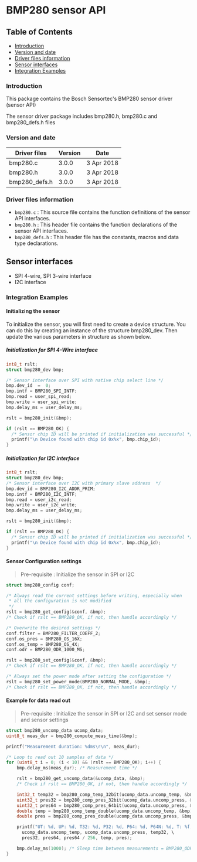 # BMP280 sensor API

## Table of Contents

- [Introduction](#Intro)
- [Version and date](#Ver)
- [Driver files information](#file)
- [Sensor interfaces](#interface)
- [Integration Examples](#examples)
 
### Introduction<a name = Intro></a>

This package contains the Bosch Sensortec's BMP280 sensor driver (sensor API)

The sensor driver package includes bmp280.h, bmp280.c and bmp280_defs.h files

### Version and date<a name = Ver></a>

Driver files  | Version | Date
--------------|---------|------------
bmp280.c      |  3.0.0  | 3 Apr 2018
bmp280.h      |  3.0.0  | 3 Apr 2018
bmp280_defs.h |  3.0.0  | 3 Apr 2018

### Driver files information<a name = file></a>

- `bmp280.c` : This source file contains the function definitions of the sensor API interfaces.
- `bmp280.h` : This header file contains the function declarations of the sensor API interfaces.
- `bmp280_defs.h` : This header file has the constants, macros and data type declarations.

## Sensor interfaces<a name = interface></a>

- SPI 4-wire, SPI 3-wire interface
- I2C interface

### Integration Examples<a name = examples></a>

#### Initializing the sensor

To initialize the sensor, you will first need to create a device structure.
You can do this by creating an instance of the structure bmp280_dev. 
Then update the various parameters in structure as shown below.

##### Initialization for SPI 4-Wire interface

```c
int8_t rslt;
struct bmp280_dev bmp;

/* Sensor interface over SPI with native chip select line */
bmp.dev_id  =  0;
bmp.intf = BMP280_SPI_INTF;
bmp.read = user_spi_read;
bmp.write = user_spi_write;
bmp.delay_ms = user_delay_ms;

rslt = bmp280_init(&bmp);

if (rslt == BMP280_OK) {
  /* Sensor chip ID will be printed if initialization was successful */
  printf("\n Device found with chip id 0x%x", bmp.chip_id);
}
```

##### Initialization for I2C interface

``` c
int8_t rslt;
struct bmp280_dev bmp;
/* Sensor interface over I2C with primary slave address  */
bmp.dev_id = BMP280_I2C_ADDR_PRIM;
bmp.intf = BMP280_I2C_INTF;
bmp.read = user_i2c_read;
bmp.write = user_i2c_write;
bmp.delay_ms = user_delay_ms;

rslt = bmp280_init(&bmp);

if (rslt == BMP280_OK) {
  /* Sensor chip ID will be printed if initialization was successful */
  printf("\n Device found with chip id 0x%x", bmp.chip_id);
}

```

#### Sensor Configuration settings

> Pre-requisite : Initialize the sensor in SPI or I2C

```c
struct bmp280_config conf;

/* Always read the current settings before writing, especially when
 * all the configuration is not modified 
 */
rslt = bmp280_get_config(&conf, &bmp);
/* Check if rslt == BMP280_OK, if not, then handle accordingly */

/* Overwrite the desired settings */
conf.filter = BMP280_FILTER_COEFF_2;
conf.os_pres = BMP280_OS_16X;
conf.os_temp = BMP280_OS_4X;
conf.odr = BMP280_ODR_1000_MS;

rslt = bmp280_set_config(&conf, &bmp);
/* Check if rslt == BMP280_OK, if not, then handle accordingly */

/* Always set the power mode after setting the configuration */
rslt = bmp280_set_power_mode(BMP280_NORMAL_MODE, &bmp);
/* Check if rslt == BMP280_OK, if not, then handle accordingly */
```

#### Example for data read out

> Pre-requisite : Initialize the sensor in SPI or I2C and set sensor mode and sensor settings

```c
struct bmp280_uncomp_data ucomp_data;
uint8_t meas_dur = bmp280_compute_meas_time(&bmp);

printf("Measurement duration: %dms\r\n", meas_dur);

/* Loop to read out 10 samples of data */ 
for (uint8_t i = 0; (i < 10) && (rslt == BMP280_OK); i++) {
    bmp.delay_ms(meas_dur); /* Measurement time */

    rslt = bmp280_get_uncomp_data(&ucomp_data, &bmp);
    /* Check if rslt == BMP280_OK, if not, then handle accordingly */

    int32_t temp32 = bmp280_comp_temp_32bit(ucomp_data.uncomp_temp, &bmp);
    uint32_t pres32 = bmp280_comp_pres_32bit(ucomp_data.uncomp_press, &bmp);
    uint32_t pres64 = bmp280_comp_pres_64bit(ucomp_data.uncomp_press, &bmp);
    double temp = bmp280_comp_temp_double(ucomp_data.uncomp_temp, &bmp);
    double pres = bmp280_comp_pres_double(ucomp_data.uncomp_press, &bmp);

    printf("UT: %d, UP: %d, T32: %d, P32: %d, P64: %d, P64N: %d, T: %f, P: %f\r\n", \
      ucomp_data.uncomp_temp, ucomp_data.uncomp_press, temp32, \
      pres32, pres64, pres64 / 256, temp, pres);

    bmp.delay_ms(1000); /* Sleep time between measurements = BMP280_ODR_1000_MS */
}
```
